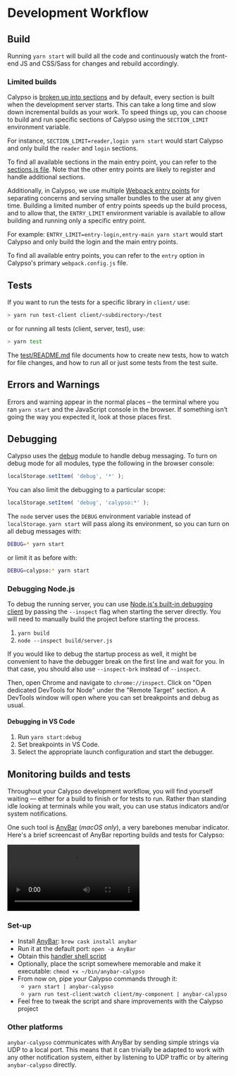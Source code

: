 # Development Workflow

## Build

Running `yarn start` will build all the code and continuously watch the front-end JS and CSS/Sass for changes and rebuild
accordingly.

### Limited builds

Calypso is [broken up into sections](https://github.com/Automattic/wp-calypso/blob/HEAD/client/sections.js) and by default, every section is built when the development server starts.
This can take a long time and slow down incremental builds as your work. To speed things up,
you can choose to build and run specific sections of Calypso using the `SECTION_LIMIT` environment variable.

For instance, `SECTION_LIMIT=reader,login yarn start` would start Calypso and only build the `reader` and `login` sections.

To find all available sections in the main entry point, you can refer to the [sections.js file](https://github.com/Automattic/wp-calypso/blob/HEAD/client/sections.js). Note that the other entry points are likely to register and handle additional sections.

Additionally, in Calypso, we use multiple [Webpack entry points](https://webpack.js.org/concepts/entry-points/) for separating concerns and serving smaller bundles to the user at any given time.
Building a limited number of entry points speeds up the build process, and to allow that, the `ENTRY_LIMIT` environment variable is available to allow building and running only a specific entry point.

For example: `ENTRY_LIMIT=entry-login,entry-main yarn start` would start Calypso and only build the login and the main entry points.

To find all available entry points, you can refer to the `entry` option in Calypso's primary `webpack.config.js` file.

## Tests

If you want to run the tests for a specific library in `client/` use:

```bash
> yarn run test-client client/<subdirectory>/test
```

or for running all tests (client, server, test), use:

```bash
> yarn test
```

The [test/README.md](../test/README.md) file documents how to create new tests, how to watch for file changes, and how to run all or just some tests from the test suite.

## Errors and Warnings

Errors and warning appear in the normal places – the terminal where you ran `yarn start` and the JavaScript console in the browser. If something isn’t going the way you expected it, look at those places first.

## Debugging

Calypso uses the [debug](https://github.com/visionmedia/debug) module to handle debug messaging. To turn on debug mode for all modules, type the following in the browser console:

```js
localStorage.setItem( 'debug', '*' );
```

You can also limit the debugging to a particular scope:

```js
localStorage.setItem( 'debug', 'calypso:*' );
```

The `node` server uses the `DEBUG` environment variable instead of `localStorage`. `yarn start` will pass along its environment, so you can turn on all debug messages with:

```bash
DEBUG=* yarn start
```

or limit it as before with:

```bash
DEBUG=calypso:* yarn start
```

### Debugging Node.js

To debug the running server, you can use [Node.js's built-in debugging client](https://nodejs.org/en/learn/getting-started/debugging)
by passing the `--inspect` flag when starting the server directly. You will need to manually build
the project before starting the process.

1. `yarn build`
2. `node --inspect build/server.js`

If you would like to debug the startup process as well, it might be convenient to have the debugger
break on the first line and wait for you. In that case, you should also use `--inspect-brk` instead
of `--inspect`.

Then, open Chrome and navigate to `chrome://inspect`. Click on "Open dedicated DevTools for Node"
under the "Remote Target" section. A DevTools window will open where you can set breakpoints and
debug as usual.

#### Debugging in VS Code

1. Run `yarn start:debug`
2. Set breakpoints in VS Code.
3. Select the appropriate launch configuration and start the debugger.

## Monitoring builds and tests

Throughout your Calypso development workflow, you will find yourself waiting — either for a build to finish or for tests to run. Rather than standing idle looking at terminals while you wait, you can use status indicators and/or system notifications.

One such tool is [AnyBar](https://github.com/tonsky/AnyBar) (_macOS only_), a very barebones menubar indicator. Here's a brief screencast of AnyBar reporting builds and tests for Calypso:

<video src="https://cldup.com/LOqXUo351n.mp4" controls>
<a href="https://cldup.com/LOqXUo351n.mp4">(video)</a>
</video>

### Set-up

- Install [AnyBar](https://github.com/tonsky/AnyBar): `brew cask install anybar`
- Run it at the default port: `open -a AnyBar`
- Obtain this [handler shell script](https://gist.github.com/mcsf/56911ae03c6d87ec61429cefc7707cb7/)
- Optionally, place the script somewhere memorable and make it executable: `chmod +x ~/bin/anybar-calypso`
- From now on, pipe your Calypso commands through it:
  - `yarn start | anybar-calypso`
  - `yarn run test-client:watch client/my-component | anybar-calypso`
- Feel free to tweak the script and share improvements with the Calypso project

### Other platforms

`anybar-calypso` communicates with AnyBar by sending simple strings via UDP to a local port. This means that it can trivially be adapted to work with any other notification system, either by listening to UDP traffic or by altering `anybar-calypso` directly.
